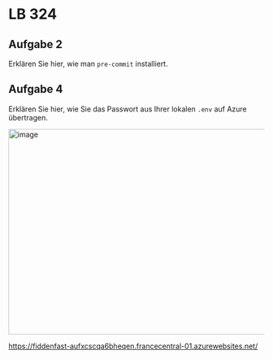 # LB 324

## Aufgabe 2
Erklären Sie hier, wie man `pre-commit` installiert.

## Aufgabe 4

Erklären Sie hier, wie Sie das Passwort aus Ihrer lokalen `.env` auf Azure übertragen.

<img width="1906" height="404" alt="image" src="https://github.com/user-attachments/assets/24c35d95-cd0d-438b-8f4a-3423de5b1167" />

https://fiddenfast-aufxcscqa6bheqen.francecentral-01.azurewebsites.net/

